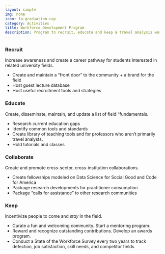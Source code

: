 ```yaml
---
layout: simple
img: none
icon: fa-graduation-cap
category: Activities
title: Workforce Development Program
description: Program to recruit, educate and keep a travel analysis workforce.
---
```

### Recruit
Increase awareness and create a  career pathway for students interested in related university fields.

 * Create and maintain a “front door” to the community + a brand for the field  
 * Host guest lecture database  
 * Host useful recruitment tools and strategies  

### Educate
Create, disseminate, maintain, and update a list of field “fundamentals.

 * Research current education gaps  
 * Identify common tools and standards  
 * Create library of teaching tools and for professors who aren’t primarily travel analysts.  
 * Hold tutorials and classes

### Collaborate
Create and promote cross-sector, cross-institution collaborations.

 * Create fellowships modeled on Data Science for Social Good and Code for America
 * Package research developments for practitioner consumption
 * Package “calls for assistance” to other research communities

### Keep
Incentivize people to come and _stay_ in the field.

 * Curate a fun and welcoming community.  Start a mentoring program.
 * Reward and recognize outstanding contributions.  Develop an awards program.
 * Conduct a State of the Workforce Survey every two years to track defection, job satisfaction, skill needs, and competitor fields.
